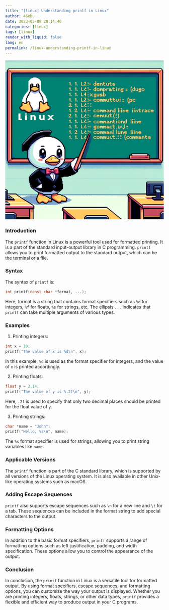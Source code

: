 ```yaml
---
title: "[linux] Understanding printf in Linux"
author: 46ebu
date: 2023-02-08 20:14:40 
categories: [linux]
tags: [linux]
render_with_liquid: false
lang: en
permalink: /linux-understanding-printf-in-linux
---
```


![Intro](/assets/img/post/linux.png)
### Introduction
The `printf` function in Linux is a powerful tool used for formatted printing. It is a part of the standard input-output library in C programming. `printf` allows you to print formatted output to the standard output, which can be the terminal or a file.

### Syntax
The syntax of `printf` is:
```c
int printf(const char *format, ...);
```
Here, format is a string that contains format specifiers such as `%d` for integers, `%f` for floats, `%s` for strings, etc. The ellipsis `...` indicates that `printf` can take multiple arguments of various types.

### Examples
1. Printing integers:
```c
int x = 10;
printf("The value of x is %d\n", x);
```
In this example, `%d` is used as the format specifier for integers, and the value of `x` is printed accordingly.

2. Printing floats:
```c
float y = 3.14;
printf("The value of y is %.2f\n", y);
```
Here, `.2f` is used to specify that only two decimal places should be printed for the float value of `y`.

3. Printing strings:
```c
char *name = "John";
printf("Hello, %s\n", name);
```
The `%s` format specifier is used for strings, allowing you to print string variables like `name`.

### Applicable Versions
The `printf` function is part of the C standard library, which is supported by all versions of the Linux operating system. It is also available in other Unix-like operating systems such as macOS.

### Adding Escape Sequences
`printf` also supports escape sequences such as `\n` for a new line and `\t` for a tab. These sequences can be included in the format string to add special characters to the output.

### Formatting Options
In addition to the basic format specifiers, `printf` supports a range of formatting options such as left-justification, padding, and width specification. These options allow you to control the appearance of the output.

### Conclusion
In conclusion, the `printf` function in Linux is a versatile tool for formatted output. By using format specifiers, escape sequences, and formatting options, you can customize the way your output is displayed. Whether you are printing integers, floats, strings, or other data types, `printf` provides a flexible and efficient way to produce output in your C programs.